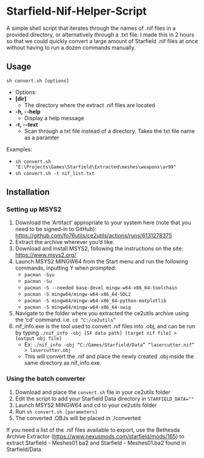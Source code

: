 # Starfield-Nif-Helper-Script

A simple shell script that iterates through the names of .nif files in a provided directory, or alternatively through a .txt file.
I made this in 2 hours so that we could quickly convert a large amount of Starfield .nif files at once without having to run a dozen commands manually.

## Usage
`sh convert.sh [options]`
- Options:
-  **[dir]**
   - The directory where the extract .nif files are located
-  **-h, --help**
   -  Display a help message
-  **-t, --text**
   -  Scan through a txt file instead of a directory. Takes the txt file name as a paramter

 Examples:
 - `sh convert.sh "E:\Projects\Games\Starfield\Extracted\meshes\weapons\ar99"`
 - `sh convert.sh -t nif_list.txt`

## Installation
### Setting up MSYS2
1. Download the ‘Artifact’ appropriate to your system here (note that you need to be signed-in to GitHub): https://github.com/fo76utils/ce2utils/actions/runs/6131278375
2. Extract the archive wherever you’d like.
3. Download and install MSYS2, following the instructions on the site: https://www.msys2.org/
4. Launch MSYS2 MINGW64 from the Start menu and run the following commands, inputting Y when prompted:
   - `pacman -Syu`
   - `pacman -Su`
   - `pacman -S --needed base-devel mingw-w64-x86_64-toolchain`
   - `pacman -S mingw64/mingw-w64-x86_64-SDL2`
   - `pacman -S mingw64/mingw-w64-x86_64-python-matplotlib`
   - `pacman -S mingw64/mingw-w64-x86_64-swig`
5. Navigate to the folder where you extracted the ce2utils archive using the ‘cd’ command. i.e. `cd “C:/ce2utils”`
6. nif_info.exe is the tool used to convert .nif files into .obj, and can be run by typing `./nif_info -obj [SF data path] [target nif file] > [output obj file]`
   - Ex: `./nif_info -obj “C:/Games/Starfield/Data” “lasercutter.nif” > lasercutter.obj`
   - This will convert the .nif and place the newly created .obj inside the same directory as nif_info.exe.

### Using the batch converter
1. Download and place the `convert.sh` file in your ce2utils folder
2. Edit the script to add your Starfield Data directory in `STARFIELD_DATA=""`
3. Launch MSYS2 MINGW64 and cd to your ce2utils folder
4. Run `sh convert.sh [parameters]`
5. The converted .OBJs will be placed in ./converted

If you need a list of the .nif files available to export, use the Bethesda Archive Extractor (https://www.nexusmods.com/starfield/mods/165) to extract Starfield - Meshes01.ba2 and Starfield - Meshes01.ba2 found in Starfield/Data.
